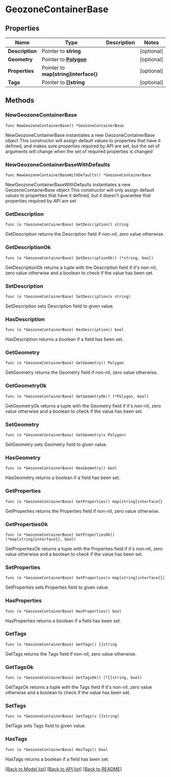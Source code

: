 # GeozoneContainerBase

## Properties

Name | Type | Description | Notes
------------ | ------------- | ------------- | -------------
**Description** | Pointer to **string** |  | [optional] 
**Geometry** | Pointer to [**Polygon**](Polygon.md) |  | [optional] 
**Properties** | Pointer to **map[string]interface{}** |  | [optional] 
**Tags** | Pointer to **[]string** |  | [optional] 

## Methods

### NewGeozoneContainerBase

`func NewGeozoneContainerBase() *GeozoneContainerBase`

NewGeozoneContainerBase instantiates a new GeozoneContainerBase object
This constructor will assign default values to properties that have it defined,
and makes sure properties required by API are set, but the set of arguments
will change when the set of required properties is changed

### NewGeozoneContainerBaseWithDefaults

`func NewGeozoneContainerBaseWithDefaults() *GeozoneContainerBase`

NewGeozoneContainerBaseWithDefaults instantiates a new GeozoneContainerBase object
This constructor will only assign default values to properties that have it defined,
but it doesn't guarantee that properties required by API are set

### GetDescription

`func (o *GeozoneContainerBase) GetDescription() string`

GetDescription returns the Description field if non-nil, zero value otherwise.

### GetDescriptionOk

`func (o *GeozoneContainerBase) GetDescriptionOk() (*string, bool)`

GetDescriptionOk returns a tuple with the Description field if it's non-nil, zero value otherwise
and a boolean to check if the value has been set.

### SetDescription

`func (o *GeozoneContainerBase) SetDescription(v string)`

SetDescription sets Description field to given value.

### HasDescription

`func (o *GeozoneContainerBase) HasDescription() bool`

HasDescription returns a boolean if a field has been set.

### GetGeometry

`func (o *GeozoneContainerBase) GetGeometry() Polygon`

GetGeometry returns the Geometry field if non-nil, zero value otherwise.

### GetGeometryOk

`func (o *GeozoneContainerBase) GetGeometryOk() (*Polygon, bool)`

GetGeometryOk returns a tuple with the Geometry field if it's non-nil, zero value otherwise
and a boolean to check if the value has been set.

### SetGeometry

`func (o *GeozoneContainerBase) SetGeometry(v Polygon)`

SetGeometry sets Geometry field to given value.

### HasGeometry

`func (o *GeozoneContainerBase) HasGeometry() bool`

HasGeometry returns a boolean if a field has been set.

### GetProperties

`func (o *GeozoneContainerBase) GetProperties() map[string]interface{}`

GetProperties returns the Properties field if non-nil, zero value otherwise.

### GetPropertiesOk

`func (o *GeozoneContainerBase) GetPropertiesOk() (*map[string]interface{}, bool)`

GetPropertiesOk returns a tuple with the Properties field if it's non-nil, zero value otherwise
and a boolean to check if the value has been set.

### SetProperties

`func (o *GeozoneContainerBase) SetProperties(v map[string]interface{})`

SetProperties sets Properties field to given value.

### HasProperties

`func (o *GeozoneContainerBase) HasProperties() bool`

HasProperties returns a boolean if a field has been set.

### GetTags

`func (o *GeozoneContainerBase) GetTags() []string`

GetTags returns the Tags field if non-nil, zero value otherwise.

### GetTagsOk

`func (o *GeozoneContainerBase) GetTagsOk() (*[]string, bool)`

GetTagsOk returns a tuple with the Tags field if it's non-nil, zero value otherwise
and a boolean to check if the value has been set.

### SetTags

`func (o *GeozoneContainerBase) SetTags(v []string)`

SetTags sets Tags field to given value.

### HasTags

`func (o *GeozoneContainerBase) HasTags() bool`

HasTags returns a boolean if a field has been set.


[[Back to Model list]](../README.md#documentation-for-models) [[Back to API list]](../README.md#documentation-for-api-endpoints) [[Back to README]](../README.md)


